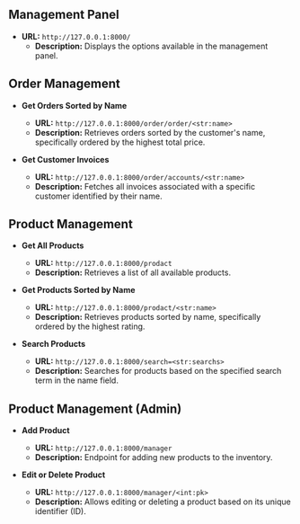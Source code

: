 


## Management Panel
- **URL:** `http://127.0.0.1:8000/`
  - **Description:** Displays the options available in the management panel.

## Order Management
- **Get Orders Sorted by Name**
  - **URL:** `http://127.0.0.1:8000/order/order/<str:name>`
  - **Description:** Retrieves orders sorted by the customer's name, specifically ordered by the highest total price.

- **Get Customer Invoices**
  - **URL:** `http://127.0.0.1:8000/order/accounts/<str:name>`
  - **Description:** Fetches all invoices associated with a specific customer identified by their name.

## Product Management
- **Get All Products**
  - **URL:** `http://127.0.0.1:8000/prodact`
  - **Description:** Retrieves a list of all available products.

- **Get Products Sorted by Name**
  - **URL:** `http://127.0.0.1:8000/prodact/<str:name>`
  - **Description:** Retrieves products sorted by name, specifically ordered by the highest rating.

- **Search Products**
  - **URL:** `http://127.0.0.1:8000/search=<str:searchs>`
  - **Description:** Searches for products based on the specified search term in the name field.

## Product Management (Admin)
- **Add Product**
  - **URL:** `http://127.0.0.1:8000/manager`
  - **Description:** Endpoint for adding new products to the inventory.

- **Edit or Delete Product**
  - **URL:** `http://127.0.0.1:8000/manager/<int:pk>`
  - **Description:** Allows editing or deleting a product based on its unique identifier (ID).


